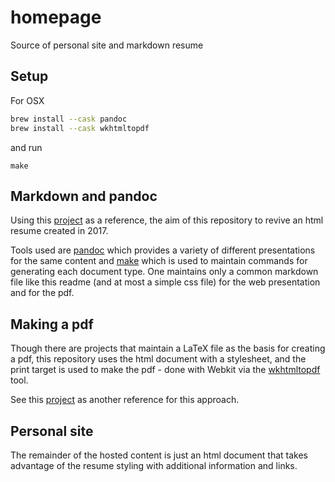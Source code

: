# homepage
Source of personal site and markdown resume

## Setup

For OSX

```bash
brew install --cask pandoc
brew install --cask wkhtmltopdf
```

and run

```make
make
```

## Markdown and pandoc
Using this [project](https://github.com/chmduquesne/resume.chmd.fr) as a reference, the aim of this repository to revive an html resume created in 2017.

Tools used are [pandoc](https://pandoc.org/index.html) which provides a variety of different presentations for the same content and [make](https://www.gnu.org/software/make/manual/html_node/Simple-Makefile.html) which is used to maintain commands for generating each document type.
One maintains only a common markdown file like this readme (and at most a simple css file) for the web presentation and for the pdf.

## Making a pdf
Though there are projects that maintain a LaTeX file as the basis for creating a pdf, this repository uses the html document with a stylesheet, and the print target is used to make the pdf - done with Webkit via the [wkhtmltopdf](https://github.com/wkhtmltopdf/wkhtmltopdf) tool.

See this [project](https://github.com/psrpinto/resume) as another reference for this approach.

## Personal site
The remainder of the hosted content is just an html document that takes advantage of the resume styling with additional information and links.
